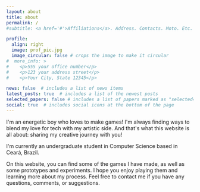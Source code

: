 ```yaml
---
layout: about
title: about
permalink: /
#subtitle: <a href='#'>Affiliations</a>. Address. Contacts. Moto. Etc.

profile:
  align: right
  image: prof_pic.jpg
  image_circular: false # crops the image to make it circular
#  more_info: >
#    <p>555 your office number</p>
#    <p>123 your address street</p>
#    <p>Your City, State 12345</p>

news: false  # includes a list of news items
latest_posts: true  # includes a list of the newest posts
selected_papers: false # includes a list of papers marked as "selected={true}"
social: true  # includes social icons at the bottom of the page
---
```

I'm an energetic boy who loves to make games! I'm always finding ways to blend my love for tech with my artistic side. And that's what this website is all about: sharing my creative journey with you! 

I'm currently an undergraduate student in Computer Science based in Ceará, Brazil.

On this website, you can find some of the games I have made, as well as some prototypes and experiments. I hope you enjoy playing them and learning more about my process. Feel free to contact me if you have any questions, comments, or suggestions.
